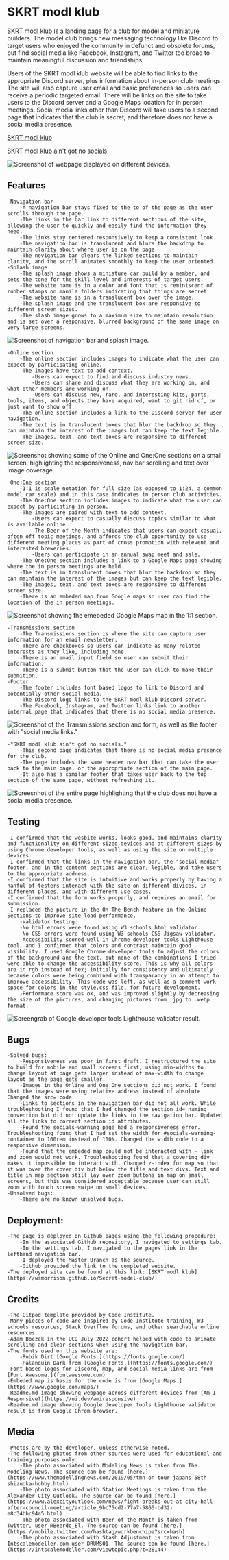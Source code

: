 # SKRT modl klub

SKRT modl klub is a landing page for a club for model and miniature builders. The model club brings new messaging technology like Discord to target users who enjoyed the community in defunct and obsolete forums, but find social media like Facebook, Instagram, and Twitter too broad to maintain meaningful discussion and friendships. 

Users of the SKRT modl klub website will be able to find links to the appropriate Discord server, plus information about in-person club meetings. The site will also capture user email and basic preferences so users can receive a periodic targeted email. There will be links on the site to take users to the Discord server and a Google Maps location for in person meetings. Social media links other than Discord will take users to a second page that indicates that the club is secret, and therefore does not have a social media presence.

[SKRT modl klub](https://wsmorrison.github.io/Secret-model-club/)

[SKRT modl klub ain't got no socials](https://wsmorrison.github.io/Secret-model-club/socialswarning.html)

![Screenshot of webpage displayed on different devices.](/assets/images/readme-images/responsiveness_scrngrb.png)

## Features

    -Navigation bar
        -A navigation bar stays fixed to the to of the page as the user scrolls through the page.
        -The links in the bar link to different sections of the site, allowing the user to quickly and easily find the information they need.
        -The links stay centered responsively to keep a consistent look.
        -The navigation bar is translucent and blurs the backdrop to maintain clarity about where user is on the page.
        -The nevigation bar clears the linked sections to maintain clarity, and the scroll animates smoothly to keep the user oriented.
    -Splash image
        -The splash image shows a miniature car build by a member, and sets the tone for the skill level and interests of target users.
        -The website name is in a color and font that is reminiscent of rubber stamps on manila folders indicating that things are secret.
        -The website name is in a translucent box over the image.
        -The splash image and the translucent box are responsive to different screen sizes.
        -The slash image grows to a maximum size to maintain resolution and is set over a responsive, blurred background of the same image on very large screens.

![Screenshot of navigation bar and splash image.](/assets/images/readme-images/Nav_bar_splash_scrngrb.png)

    -Online section
        -The online section includes images to indicate what the user can expect by participating online.
        -The images have text to add context.
            -Users can expect to find and discuss industry news.
            -Users can share and discuss what they are working on, and what other members are working on.
            -Users can discuss new, rare, and interesting kits, parts, tools, items, and objects they have acquired, want to git rid of, or just want to show off.
        -The online section includes a link to the Discord server for user navigation.
        -The text is in translucent boxes that blur the backdrop so they can maintain the interest of the images but can keep the text legible.
        -The images, text, and text boxes are responsive to different screen size.

![Screenshot showing some of the Online and One:One sections on a small screen, highlighting the responsiveness, nav bar scrolling and text over image coverage.](/assets/images/readme-images/Nav_bar_text_boxes_styled_and_responsive_scrngrb.png)

    -One:One section
        -1:1 is scale notation for full size (as opposed to 1:24, a common model car scale) and in this case indicates in person club activities.
        -The One:One section includes images to indicate what the user can expect by particiating in person.
        -The images are paired with text to add context.
            -Users can expect to casually discuss topics similar to what is available online.
            -The Beer of the Month indicates that users can expect casual, often off topic meetings, and affords the club opportunity to use different meeting places as part of cross promotion with relevent and interested breweries.
            -Users can participate in an annual swap meet and sale.
        -The One:One section includes a link to a Google Maps page showing where the in person meetings are held.
        -The text is in translucent boxes that blur the backdrop so they can maintain the interest of the images but can keep the text legible.
        -The images, text, and text boxes are responsive to different screen size.
        -There is an embeded map from Google maps so user can find the location of the in person meetings.

![Screenshot showing the emebeded Google Maps map in the 1:1 section.](/assets/images/readme-images/Embeded_map_scrngrb.png)

    -Transmissions section
        -The Transmissions section is where the site can capture user information for an email newsletter.
        -There are checkboxes so users can indicate as many related interests as they like, including none.
        -There is an email input field so user can submit their information.
        -There is a submit button that the user can click to make their submition.
    -Footer
        -The footer includes font based logos to link to Discord and potentially other social media.
        -The Discord logo links to the SKRT modl klub Discord server.
        -The Facebook, Instagram, and Twitter links link to another internal page that indicates that there is no social media presence.

![Screenshot of the Transmissions section and form, as well as the footer with "social media links."](/assets/images/readme-images/transmissions_social_footer_scrngrb.png)

    -"SKRT modl klub ain't got no socials."
        -This second page indicates that there is no social media presence for the club.
        -The page includes the same header nav bar that can take the user back to the main page, or the appropriate section of the main page.
        -It also has a similar footer that takes user back to the top section of the same page, without refreshing it.

![Screesnhot of the entire page highlighting that the club does not have a social media presence.](/assets/images/readme-images/no_socials_scrngrb.png)

## Testing

    -I confirmed that the wesbite works, looks good, and maintains clarity and functionality on different sized devices and at different sizes by using Chrome developer tools, as well as using the site on multiple devices.
    -I confirmed that the links in the navigation bar, the "social media" footer, and in the content sections are clear, legible, and take users to the appropriate address.
    -I confirmed that the site is intuitive and works properly by having a hanful of testers interact with the site on different divices, in different places, and with different use cases.
    -I confirmed that the form works properly, and requires an email for submission.
    -I replaced the picture in the On The Bench feature in the Online Sections to improve site load performance.
        -Validator testing:
        -No html errors were found using W3 schools html validator.
        -No CSS errors were found using W3 schools CSS Jigsaw validator.
        -Accessibility scored well in Chrome developer tools Lighthouse tool, and I confirmed that colors and contrast maintain good visibility. I used Google Chrome developer tools to adjust the colors of the background and the text, but none of the combinations I tried were able to change the accessibility score. This is why all colors are in rgb instead of hex; initially for consistency and ultimately because colors were being combined with transparancy in an attempt to improve accessibility. This code was left, as well as a comment work space for colors in the style.css file, for future development.
        -Performace score was ok, and was improved slightly by decreasing the size of the pictures, and changing pictures from .jpg to .webp format.
        
![Screengrab of Google developer tools Lighthouse validator result.](/assets/images/readme-images/Lighthouse_test.png)

## Bugs

    -Solved bugs:
        -Responsiveness was poor in first draft. I restructured the site to build for mobile and small screens first, using min-widths to change layout at page gets larger instead of max-width to change layout as the page gets smaller.
        -Images in the Online and One:One sections did not work. I found that the images were using relative address instead of absolute. Changed the src= code.
        -Links to sections in the navigation bar did not all work. While troubleshooting I found that I had changed the section id= naming convention but did not update the links in the navigation bar. Updated all the links to correct section id attributes.
        -Found the socials-warning page had a responsiveness error. Troubleshooting found that I had set the width for #socials-warning-container to 100rem instead of 100%. Changed the width code to a responsive dimension.
        -Found that the embeded map could not be interacted with - link and zoom would not work. Troubleshooting found that a covering div makes it impossible to interact with. Changed z-index for map so that it was over the cover div but below the title and text divs. Text and title in map section still lay over zoom buttons in map on small screens, but this was considered acceptable because user can still zoom with touch screen swipe on small devices.
    -Unsolved bugs:
        -There are no known unsolved bugs.

## Deployment:

    -The page is deployed on Github pages using the following procedure:
        -In the associated Github repository, I navigated to settings tab.
        -In the settings tab, I navigated to the pages link in the lefthand navigation bar.
        -I deployed the Master Branch as the source.
        -Github provided the link to the completed website.
    -The deployed site can be found at this link: [SKRT modl klub](https://wsmorrison.github.io/Secret-model-club/)

## Credits

    -The Gitpod template provided by Code Institute.
    -Many pieces of code are inspired by Code Institute training, W3 schools resources, Stack Overflow forums, and other searchable online resources.
    -Adam Boczek in the UCD July 2022 cohort helped with code to animate scrolling and clear sections when using the navigation bar.
    -The fonts used on this website are:
        -Rubik Dirt [Google Fonts.](https://fonts.google.com/)
        -Palanquin Dark from [Google Fonts.](https://fonts.google.com/)
    -Font-based logos for Discord, map, and social media links are from [Font Awesome.](fontawesome.com)
    -Embeded map is basis for the code is from [Google Maps.](https://www.google.com/maps/)
    -Readme.md image showing webpage across different devices from [Am I Responsive?](https://ui.dev/amiresponsive)
    -Readme.md image showing Google developer tools Lighthouse validator result is from Google Chrom browser.

## Media

    -Photos are by the developer, unless otherwise noted.
    -The following photos from other sources were used for educational and training purposes only:
        -The photo associated with Modeling News is taken from The Modeling News. The source can be found [here.](https://www.themodellingnews.com/2019/05/tmn-on-tour-japans-58th-shizuoka-hobby.html)
        -The photo associated with Station Meetings is taken from the Alexander City Outlook. The source can be found [here.](https://www.alexcityoutlook.com/news/fight-breaks-out-at-city-hall-after-council-meeting/article_9bc75cd2-77a7-5865-bd32-e8c34bbc94a5.html)
        -The photo associated with Beer of the Month is taken from Twitter, user @Beerdo_El. The source can be found [here.](https://mobile.twitter.com/hashtag/workbenchipa?src=hash)
        -The photo associated with Stash Adjustment is taken from Intscalemodeller.com user DRUMS01. The source can be found [here.](https://intscalemodeller.com/viewtopic.php?t=28144)

